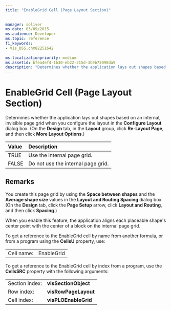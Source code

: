 ```yaml
---
title: "EnableGrid Cell (Page Layout Section)"
 
 
manager: soliver
ms.date: 03/09/2015
ms.audience: Developer
ms.topic: reference
f1_keywords:
- Vis_DSS.chm82251642
 
ms.localizationpriority: medium
ms.assetid: bfea4ef4-1b30-eb22-215d-3b9b73098da9
description: "Determines whether the application lays out shapes based on an internal, invisible page grid when you configure the layout in the Configure Layout dialog box. (On the Design tab, in the Layout group, click Re-Layout Page, and then click More Layout Options.)"
---
```


# EnableGrid Cell (Page Layout Section)

Determines whether the application lays out shapes based on an internal, invisible page grid when you configure the layout in the **Configure Layout** dialog box. (On the **Design** tab, in the **Layout** group, click **Re-Layout Page**, and then click **More Layout Options**.)
  
|**Value**|**Description**|
|:-----|:-----|
|TRUE  <br/> |Use the internal page grid. |
|FALSE  <br/> |Do not use the internal page grid. |
   
## Remarks

You create this page grid by using the **Space between shapes** and the **Average shape size** values in the **Layout and Routing Spacing** dialog box. (On the **Design** tab, click the **Page Setup** arrow, click **Layout and Routing**, and then click **Spacing**.) 
  
When you enable this feature, the application aligns each placeable shape's center point with the center of a block on the internal page grid. 
  
To get a reference to the EnableGrid cell by name from another formula, or from a program using the **CellsU** property, use: 
  
|||
|:-----|:-----|
|Cell name:  <br/> |EnableGrid  <br/> |
   
To get a reference to the EnableGrid cell by index from a program, use the **CellsSRC** property with the following arguments: 
  
|||
|:-----|:-----|
|Section index:  <br/> |**visSectionObject** <br/> |
|Row index:  <br/> |**visRowPageLayout** <br/> |
|Cell index:  <br/> |**visPLOEnableGrid** <br/> |
   

